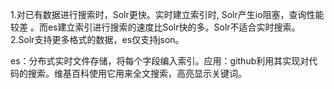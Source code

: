 1.对已有数据进行搜索时，Solr更快。实时建立索引时, Solr产生io阻塞，查询性能较差 。而es建立索引进行搜索的速度比Solr快的多。Solr不适合实时搜索。
2.Solr支持更多格式的数据，es仅支持json。

es：分布式实时文件存储，将每个字段编入索引。应用：github利用其实现对代码的搜索。维基百科使用它用来全文搜索，高亮显示关键词。

